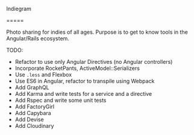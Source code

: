 Indiegram

=====

Photo sharing for indies of all ages. Purpose is to get to know tools in the Angular/Rails ecosystem.

TODO:

- Refactor to use only Angular Directives (no Angular controllers)
- Incorporate RocketPants, ActiveModel::Serializers
- Use `.less` and Flexbox
- Use ES6 in Angular, refactor to transpile using Webpack
- Add GraphQL
- Add Karma and write tests for a service and a directive
- Add Rspec and write some unit tests
- Add FactoryGirl
- Add Capybara
- Add Devise
- Add Cloudinary



